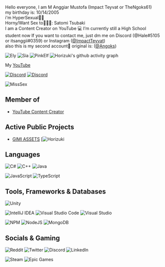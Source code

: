 Hello everyone, I am M Anggiar Mustofa (Impact Teyvat or TheNgoks61) \
my birthday is: 10/14/2005 \
i'm HyperSexual🔞💦 \
Horny/Want Sex to🔞🥵💦: Satomi Tsubaki \
I am a Content Creator on YouTube 💻
I’m currently still a High School student now
If you want to contact me, just dm me on Discord (@Hale#5105 or itsanggii#0359) or Instagram ([@ImpactTeyvat](https://www.instagram.com/ImpactTeyvat/)) \
also this is my second account🤗 original is: ([@Angoks](https://github.com/Angoks))

![Ely](https://i.ibb.co/FKTnmBL/105993683-p1.png)
![Sia](https://i.ibb.co/C5BSVMT/105993683-p2.png)
![PinkElf](https://i.ibb.co/HtnJmFL/105993683-p3.png)
![Horizuki's github activity graph](https://activity-graph.herokuapp.com/graph?username=Angoks&color=fce9ed&point=ffffff&theme=material-palenight)

My [YouTube](https://wwwyoutube.com/channel/UC19KZfU5hO0siK6y_zfJJSA)

<a href="https://discord.com/users/1011680728964141067"><img src="https://lanyard.cnrad.dev/api/695511843707551776?borderRadius=20px&bg=00000000" alt="Discord" /></a>
<a href="https://discord.com/users/1011646653704441876"><img src="https://lanyard.cnrad.dev/api/1011646653704441876?borderRadius=20px&bg=00000000" alt="Discord" /></a>

![MissSex](https://i.ibb.co/Vqj65GJ/105993683-p4.png)

## Member of
- [YouTube Content Creator](https://www.youtube.com/)

## Active Public Projects
- [GIMI ASSETS](https://github.com/SilentNightSound/GI-Model-Importer-Assets)
[![Horizuki](https://github-readme-streak-stats.herokuapp.com?user=Angoks&theme=tokyonight)

## Languages

![C#](https://img.shields.io/badge/c%23-%23239120.svg?style=for-the-badge&logo=c-sharp&logoColor=white)
![C++](https://img.shields.io/badge/c++-%2300599C.svg?style=for-the-badge&logo=c%2B%2B&logoColor=white)
![Java](https://img.shields.io/badge/java-%23ED8B00.svg?style=for-the-badge&logo=java&logoColor=white)
<!--- ![Dart](https://img.shields.io/badge/dart-%230175C2.svg?style=for-the-badge&logo=dart&logoColor=white) -->

![JavaScript](https://img.shields.io/badge/javascript-%23323330.svg?style=for-the-badge&logo=javascript&logoColor=%23F7DF1E)
![TypeScript](https://img.shields.io/badge/typescript-%23007ACC.svg?style=for-the-badge&logo=typescript&logoColor=white)

## Tools, Frameworks & Databases

![Unity](https://img.shields.io/badge/unity-%23000000.svg?style=for-the-badge&logo=unity&logoColor=white)

![IntelliJ IDEA](https://img.shields.io/badge/IntelliJIDEA-000000.svg?style=for-the-badge&logo=intellij-idea&logoColor=white)
![Visual Studio Code](https://img.shields.io/badge/Visual%20Studio%20Code-0078d7.svg?style=for-the-badge&logo=visual-studio-code&logoColor=white)
![Visual Studio](https://img.shields.io/badge/Visual%20Studio-5C2D91.svg?style=for-the-badge&logo=visual-studio&logoColor=white)

<!--- ![Flutter](https://img.shields.io/badge/Flutter-%2302569B.svg?style=for-the-badge&logo=Flutter&logoColor=white) -->
![NPM](https://img.shields.io/badge/NPM-%23000000.svg?style=for-the-badge&logo=npm&logoColor=white)
![NodeJS](https://img.shields.io/badge/node.js-6DA55F?style=for-the-badge&logo=node.js&logoColor=white)
![MongoDB](https://img.shields.io/badge/MongoDB-%234ea94b.svg?style=for-the-badge&logo=mongodb&logoColor=white)

## Socials & Gaming

![Reddit](https://img.shields.io/badge/Reddit-%23FF4500.svg?style=for-the-badge&logo=Reddit&logoColor=white)
![Twitter](https://img.shields.io/badge/Twitter-%231DA1F2.svg?style=for-the-badge&logo=Twitter&logoColor=white)
![Discord](https://img.shields.io/badge/%3CServer%3E-%237289DA.svg?style=for-the-badge&logo=discord&logoColor=white)
![LinkedIn](https://img.shields.io/badge/linkedin-%230077B5.svg?style=for-the-badge&logo=linkedin&logoColor=white)

![Steam](https://img.shields.io/badge/steam-%23000000.svg?style=for-the-badge&logo=steam&logoColor=white)
![Epic Games](https://img.shields.io/badge/epicgames-%23313131.svg?style=for-the-badge&logo=epicgames&logoColor=white)

<!---
More ? https://github.com/Ileriayo/markdown-badges#badges
--->

<!---
**Angoks/Angoks** is a ✨ special ✨ repository because its `README.md` (this file) appears on your GitHub profile.
You can click the Preview link to take a look at your changes.
--->
